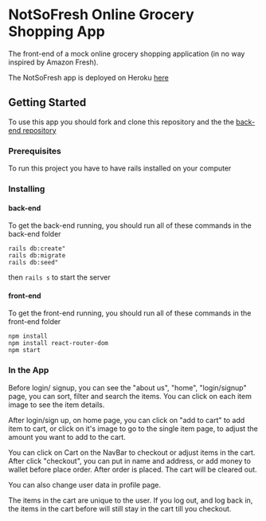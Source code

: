 # NotSoFresh Online Grocery Shopping App

The front-end of a mock online grocery shopping application (in no way inspired by Amazon Fresh).

The NotSoFresh app is deployed on Heroku [here](https://not-so-fresh.herokuapp.com/)

## Getting Started

To use this app you should fork and clone this repository and the the [back-end repository](https://github.com/fosterv2/online-grocery-shopping-backend)

### Prerequisites

To run this project you have to have rails installed on your computer

### Installing

#### back-end

To get the back-end running, you should run all of these commands in the back-end folder

```
rails db:create"
rails db:migrate
rails db:seed"
```
then `rails s` to start the server

#### front-end

To get the front-end running, you should run all of these commands in the front-end folder

```
npm install
npm install react-router-dom
npm start
```

### In the App

Before login/ signup, you can see the "about us", "home", "login/signup" page, you can sort, filter and search the items. You can click on each item image to see the item details. 

After login/sign up, on home page, you can click on "add to cart" to add item to cart, or click on it's image to go to the single item page, to adjust the amount you want to add to the cart.

You can click on Cart on the NavBar to checkout or adjust items in the cart. After click "checkout", you can put in name and address, or add money to wallet before place order. After order is placed. The cart will be cleared out.

You can also change user data in profile page.

The items in the cart are unique to the user. If you log out, and log back in, the items in the cart before will still stay in the cart till you checkout.
